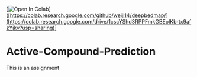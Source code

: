 [![Open In Colab](https://colab.research.google.com/assets/colab-badge.svg)]([https://colab.research.google.com/github/weiji14/deepbedmap/](https://colab.research.google.com/drive/1cscYShd3RPPFmkGBEolKbrtx9afzYjkv?usp=sharing)]
# Active-Compound-Prediction
This is an assignment
